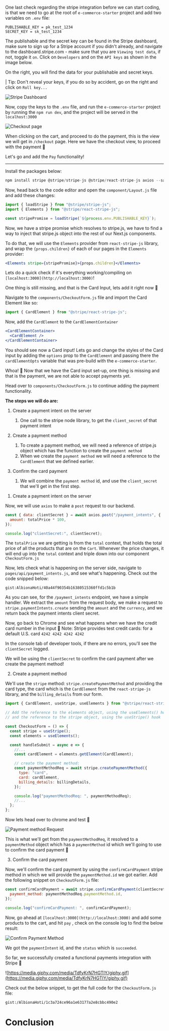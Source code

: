 One last check regarding the stripe integration before we can start coding,
is that we need to go at the root of `e-commerce-starter`
project and add two variables on `.env` file:

```
PUBLISHABLE_KEY = pk_test_1234
SECRET_KEY = sk_test_1234
```

The publishable and the secret key can be found in the Stripe dashboard,
make sure to sign up for a Stripe account if you didn't already,
and navigate to the <ExternalLink href="http://dashboard.stripe.com">dashboard.stripe.com</ExternalLink> - make
sure that you are `Viewing test data`, if not, toggle it `on`.
Click on `Developers` and on the `API keys` as shown in the image below.

On the right, you will find the data for your publishable and secret keys.

| Tip: Don't reveal your keys, if you do so by accident, go on the right and click on `Roll key...`

![Stripe Dashboard](/assets/e-commerce-tutorial-nextjs-stripe/stripe-dashboard.png)

Now, copy the keys to the `.env` file, and run the `e-commerce-starter` project by running the `npm run dev`, and the project will be served in the `localhost:3000`

![Checkout page](/assets/e-commerce-tutorial-nextjs-stripe/checkout-page.png)

When clicking on the cart, and proceed to do the payment, this is the view we will get in `/checkout` page.
Here we have the checkout view, to proceed with the payment 🚀

Let's go and add the `Pay` functionality!

---

Install the packages below:

```jsx
npm install stripe @stripe/stripe-js @stripe/react-stripe-js axios --save
```

Now, head back to the code editor and open the `component/Layout.js`
file and add these changes:

```jsx
import { loadStripe } from "@stripe/stripe-js";
import { Elements } from "@stripe/react-stripe-js";

const stripePromise = loadStripe(`${process.env.PUBLISHABLE_KEY}`);
```

Now, we have a stripe promise which resolves to stripe.js,
we have to find a way to inject that stripe.js object into the
rest of our Next.js components.

To do that, we will use the `Elements` provider from `react-stripe-js`
library, and wrap the `{props.children}` of each of our pages in the `Elements` provider:

```jsx
<Elements stripe={stripePromise}>{props.children}</Elements>
```

Lets do a quick check if it's everything working/compiling on `[localhost:3000](http://localhost:3000)`!

One thing is still missing, and that is the Card Input, lets add it right now 🙂

Navigate to the `components/CheckoutForm.js` file and import the Card Element like so:

```jsx
import { CardElement } from "@stripe/react-stripe-js";
```

Now, add the `CardElement` to the `CardElementContainer`

```jsx
<CardElementContainer>
  <CardElement />
</CardElementContainer>
```

You should see now a Card input!
Lets go and change the styles of the Card input by adding
the `options` prop to the `CardElement` and passing there the
`cardElementOpts` variable that was pre-build with the `e-commerce-starter`.

Whoa! 🚀 Now that we have the Card input set-up, one thing is
missing and that is the payment, we are not able to accept payments yet.

Head over to `components/CheckoutForm.js` to continue adding the payment functionality.

**The steps we will do are:**

1. Create a payment intent on the server
   1. One call to the stripe node library, to get the `client_secret` of that payment intent
2. Create a payment method
   1. To create a payment method, we will need a reference of stripe.js object which has the function to create the `payment method`
   2. When we create the `payment method` we will need a reference to the `CardElement` that we defined earlier.
3. Confirm the card payment

   1. We will combine the `payment method` id, and use the `client_secret` that we'll get in the first step.

1) Create a payment intent on the server

Now, we will use `axios` to make a `post` request to our backend.

```jsx
const { data: clientSecret } = await axios.post("/payment_intents", {
  amount: totalPrice * 100,
});

console.log("clientSecret:", clientSecret);
```

The `totalPrice` we are getting is from the `total` context,
that holds the total price of all the products that are on the `Cart`.
Whenever the price changes, it will end up into the `total` context and
triple down into our component `CheckoutForm.js`

Now, lets check what is happening on the server side,
navigate to `pages/api/payment_intents.js`, and see what's happening.
Check out the code snipped below:

`gist:AlbionaHoti/40a44f90354b16380515360ffd1c5b1b`

As you can see, for the `/payment_intents` endpoint, we have a simple handler.
We extract the `amount` from the request body,
we make a request to `stripe.paymentIntents.create`
sending the `amount` and the `currency`, and we return back the payment intents client secret.

Now, go back to Chrome and see what happens when we have the credit card number in the input 🚀
Note: Stripe provides test credit cards: for a default U.S. card `4242 4242 4242 4242`

In the console tab of developer tools, if there are no errors,
you'll see the `clientSecret` logged.

We will be using the `clientSecret` to confirm the card payment after we create the payment method!

2. Create a payment method

We'll use the `stripe` method: `stripe.createPaymentMethod` and providing the card type, the card which is the
`CardElement` from the `react-stripe-js` library, and the `billing_details` from our form.

```jsx
import { CardElement, useStripe, useElements } from "@stripe/react-stripe-js";

// Add the reference to the elements object, using the useElements() hook
// and the reference to the stripe object, using the useStripe() hook

const CheckoutForm = () => {
  const stripe = useStripe();
  const elements = useElements();

  const handleSubmit = async e => {
    //...
    const cardElement = elements.getElement(CardElement);

    // create the payment method:
    const paymentMethodReq = await stripe.createPaymentMethod({
      type: "card",
      card: cardElement,
      billing_details: billingDetails,
    });

    console.log("paymentMethodReq: ", paymentMethodReq);
    //...
  };
};
```

Now lets head over to chrome and test 🙂

![Payment method Request](/assets/e-commerce-tutorial-nextjs-stripe/payment_method_req.png)

This is what we'll get from the `paymentMethodReq`,
it resolved to a `paymentMethod` object which has a
`paymentMethod` id which we'll going to use to confirm
the card payment 🎉

3. Confirm the card payment

Now, we'll confirm the card payment by using the `confirmCardPayment`
stripe method in which we will provide the `paymentMethod.id` we got earlier.
Add the following snippet on `CheckoutForm.js` file:

```jsx
const confirmCardPayment = await stripe.confirmCardPayment(clientSecret, {
  payment_method: paymentMethodReq.paymentMethod.id,
});

console.log("confirmCardPayment: ", confirmCardPayment);
```

Now, go ahead at `[localhost:3000](http://localhost:3000)` and add
some products to the cart, and hit `pay` , check on the console
log to find the below result:

![Confirm Payment Method](/assets/e-commerce-tutorial-nextjs-stripe/payment_intent.png)

We got the `paymentIntent` id, and the `status` which is `succeeded`.

So far, we successfully created a functional payments integration with Stripe 🎉

![https://media.giphy.com/media/TdfyKrN7HGTIY/giphy.gif](https://media.giphy.com/media/TdfyKrN7HGTIY/giphy.gif)

Check out the below snippet, to get the full code for the `CheckoutForm.js` file:

`gist:/AlbionaHoti/1c3a724ce96a1e63177a2e8cbbc490e2`

# Conclusion
